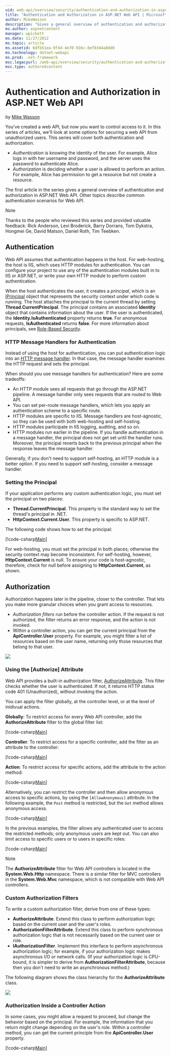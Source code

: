 ```yaml
---
uid: web-api/overview/security/authentication-and-authorization-in-aspnet-web-api
title: "Authentication and Authorization in ASP.NET Web API | Microsoft Docs"
author: MikeWasson
description: "Gives a general overview of authentication and authorization in ASP.NET Web API."
ms.author: aspnetcontent
manager: wpickett
ms.date: 11/27/2012
ms.topic: article
ms.assetid: 6dfb51ea-9f4d-4e70-916c-8ef8344a88d6
ms.technology: dotnet-webapi
ms.prod: .net-framework
msc.legacyurl: /web-api/overview/security/authentication-and-authorization-in-aspnet-web-api
msc.type: authoredcontent
---
```

Authentication and Authorization in ASP.NET Web API
====================
by [Mike Wasson](https://github.com/MikeWasson)

You've created a web API, but now you want to control access to it. In this series of articles, we'll look at some options for securing a web API from unauthorized users. This series will cover both authentication and authorization.

- *Authentication* is knowing the identity of the user. For example, Alice logs in with her username and password, and the server uses the password to authenticate Alice.
- *Authorization* is deciding whether a user is allowed to perform an action. For example, Alice has permission to get a resource but not create a resource.

The first article in the series gives a general overview of authentication and authorization in ASP.NET Web API. Other topics describe common authentication scenarios for Web API.

> [!NOTE]
> Thanks to the people who reviewed this series and provided valuable feedback: Rick Anderson, Levi Broderick, Barry Dorrans, Tom Dykstra, Hongmei Ge, David Matson, Daniel Roth, Tim Teebken.


## Authentication

Web API assumes that authentication happens in the host. For web-hosting, the host is IIS, which uses HTTP modules for authentication. You can configure your project to use any of the authentication modules built in to IIS or ASP.NET, or write your own HTTP module to perform custom authentication.

When the host authenticates the user, it creates a *principal*, which is an [IPrincipal](https://msdn.microsoft.com/library/System.Security.Principal.IPrincipal.aspx) object that represents the security context under which code is running. The host attaches the principal to the current thread by setting **Thread.CurrentPrincipal**. The principal contains an associated **Identity** object that contains information about the user. If the user is authenticated, the **Identity.IsAuthenticated** property returns **true**. For anonymous requests, **IsAuthenticated** returns **false**. For more information about principals, see [Role-Based Security](https://msdn.microsoft.com/library/shz8h065.aspx).

### HTTP Message Handlers for Authentication

Instead of using the host for authentication, you can put authentication logic into an [HTTP message handler](../advanced/http-message-handlers.md). In that case, the message handler examines the HTTP request and sets the principal.

When should you use message handlers for authentication? Here are some tradeoffs:

- An HTTP module sees all requests that go through the ASP.NET pipeline. A message handler only sees requests that are routed to Web API.
- You can set per-route message handlers, which lets you apply an authentication scheme to a specific route.
- HTTP modules are specific to IIS. Message handlers are host-agnostic, so they can be used with both web-hosting and self-hosting.
- HTTP modules participate in IIS logging, auditing, and so on.
- HTTP modules run earlier in the pipeline. If you handle authentication in a message handler, the principal does not get set until the handler runs. Moreover, the principal reverts back to the previous principal when the response leaves the message handler.

Generally, if you don't need to support self-hosting, an HTTP module is a better option. If you need to support self-hosting, consider a message handler.

### Setting the Principal

If your application performs any custom authentication logic, you must set the principal on two places:

- **Thread.CurrentPrincipal**. This property is the standard way to set the thread's principal in .NET.
- **HttpContext.Current.User**. This property is specific to ASP.NET.

The following code shows how to set the principal:

[!code-csharp[Main](authentication-and-authorization-in-aspnet-web-api/samples/sample1.cs)]

For web-hosting, you must set the principal in both places; otherwise the security context may become inconsistent. For self-hosting, however, **HttpContext.Current** is null. To ensure your code is host-agnostic, therefore, check for null before assigning to **HttpContext.Current**, as shown.

## Authorization

Authorization happens later in the pipeline, closer to the controller. That lets you make more granular choices when you grant access to resources.

- *Authorization filters* run before the controller action. If the request is not authorized, the filter returns an error response, and the action is not invoked.
- Within a controller action, you can get the current principal from the **ApiController.User** property. For example, you might filter a list of resources based on the user name, returning only those resources that belong to that user.

![](authentication-and-authorization-in-aspnet-web-api/_static/image1.png)

<a id="auth3"></a>
### Using the [Authorize] Attribute

Web API provides a built-in authorization filter, [AuthorizeAttribute](https://msdn.microsoft.com/library/system.web.http.authorizeattribute.aspx). This filter checks whether the user is authenticated. If not, it returns HTTP status code 401 (Unauthorized), without invoking the action.

You can apply the filter globally, at the controller level, or at the level of inidivual actions.

**Globally**: To restrict access for every Web API controller, add the **AuthorizeAttribute** filter to the global filter list:

[!code-csharp[Main](authentication-and-authorization-in-aspnet-web-api/samples/sample2.cs)]

**Controller**: To restrict access for a specific controller, add the filter as an attribute to the controller:

[!code-csharp[Main](authentication-and-authorization-in-aspnet-web-api/samples/sample3.cs)]

**Action**: To restrict access for specific actions, add the attribute to the action method:

[!code-csharp[Main](authentication-and-authorization-in-aspnet-web-api/samples/sample4.cs)]

Alternatively, you can restrict the controller and then allow anonymous access to specific actions, by using the `[AllowAnonymous]` attribute. In the following example, the `Post` method is restricted, but the `Get` method allows anonymous access.

[!code-csharp[Main](authentication-and-authorization-in-aspnet-web-api/samples/sample5.cs)]

In the previous examples, the filter allows any authenticated user to access the restricted methods; only anonymous users are kept out. You can also limit access to specific users or to users in specific roles:

[!code-csharp[Main](authentication-and-authorization-in-aspnet-web-api/samples/sample6.cs)]

> [!NOTE]
> The **AuthorizeAttribute** filter for Web API controllers is located in the **System.Web.Http** namespace. There is a similar filter for MVC controllers in the **System.Web.Mvc** namespace, which is not compatible with Web API controllers.


### Custom Authorization Filters

To write a custom authorization filter, derive from one of these types:

- **AuthorizeAttribute**. Extend this class to perform authorization logic based on the current user and the user's roles.
- **AuthorizationFilterAttribute**. Extend this class to perform synchronous authorization logic that is not necessarily based on the current user or role.
- **IAuthorizationFilter**. Implement this interface to perform asynchronous authorization logic; for example, if your authorization logic makes asynchronous I/O or network calls. (If your authorization logic is CPU-bound, it is simpler to derive from **AuthorizationFilterAttribute**, because then you don't need to write an asynchronous method.)

The following diagram shows the class hierarchy for the **AuthorizeAttribute** class.

![](authentication-and-authorization-in-aspnet-web-api/_static/image2.png)

### Authorization Inside a Controller Action

In some cases, you might allow a request to proceed, but change the behavior based on the principal. For example, the information that you return might change depending on the user's role. Within a controller method, you can get the current principle from the **ApiController.User** property.

[!code-csharp[Main](authentication-and-authorization-in-aspnet-web-api/samples/sample7.cs)]
